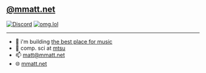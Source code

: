 ## [@mmatt.net](https://bsky.app/profile/mmatt.net)

[![Discord](https://img.shields.io/discord/1086850996208144484.svg?label=&logo=discord&logoColor=ffffff&color=7389D8&labelColor=6A7EC2&style=flat-square)](https://songish.app/discord)
[![omg.lol](https://omg.8bitsqu.id/?user=matt&style=flat-square)](https://matt.omg.lol)

-----------------------------------------------------------------------

- 🔭 i'm building [the best place for music](https://songish.app)
- 🏫 comp. sci at [mtsu](https://mtsu.edu)
- 📫 [matt@mmatt.net](mailto:matt@mmatt.net)
- 🌐 [mmatt.net](https://mmatt.net) 
